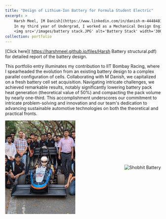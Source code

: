 ```yaml
---
title: "Design of Lithium-Ion Battery for Formula Student Electric"
excerpt: >
    Harsh Meel, [M Danish](https://www.linkedin.com/in/danish-m-444848198/)| Battery Subsystem | Design Engineer |Automotive Engineering|<br/>
    In my third year of Undergrad, I worked as a Mechanical Design Engineer for [IIT Bombay Racing](https://www.iitbracing.org/). The team builds a battery-run formula-style car from scratch in a year and competes at Formula Student UK, an international student competition, where we won the Design Event in 2021.<br/>
    <img src='/images/battery stack.JPG' alt='Battery Stack' width='300px'> <img src='/images/battery assembly.png' alt='Battery Assembly' width='300px'>
collection: portfolio
---
```

[Click here]( https://harshmeel.github.io/files/Harsh Battery structural.pdf) for detailed report of the battery design.

This portfolio entry illuminates my contribution to IIT Bombay Racing, where I spearheaded the evolution from an existing battery design to a complex parallel configuration of cells. Collaborating with M Danish, we capitalized on a fresh battery cell set acquisition. Navigating intricate challenges, we achieved remarkable results, notably significantly lowering battery pack heat generation (theoretical value of 50%) and compacting the pack volume by nearly one-third. This accomplishment underscores our commitment to intricate problem-solving and innovation and our team's dedication to advancing sustainable automotive technologies on both the theoretical and practical fronts.


<div style="display: flex; justify-content: space-between; align-items: center;">
  <img src="/images/racing team.jpg" alt="Racing Team" style="max-width: 45%; margin-right: 5px;">
  <img src="/images/shobhit battery.jpg" alt="Shobhit Battery" style="max-width: 45%; margin-left: 5px;">
</div>



